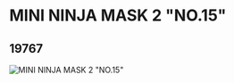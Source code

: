 # MINI NINJA  MASK 2 "NO.15"
## 19767
![MINI NINJA  MASK 2 "NO.15"](https://lc-www-live-s.legocdn.com/media/bricks/5/2/6102006.jpg)